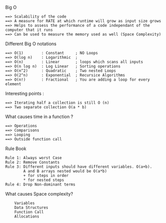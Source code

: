 Big O 
    
    ==> Scalability of the code
    ==> A measure for RATE at which runtime will grow as input size grows
    ==> Helps to assess the performance of a code independant of the computer that it runs
    ==> Can be used to measure the memory used as well (Space Complexity)    
    
Different Big O notations 
    
    ==> O(1)        : Constant     ; NO Loops
    ==> O(log n)    : Logarithmic  ;  
    ==> O(n)        : Linear       ; loops which scans all inputs
    ==> O(n log n)  : Log Linear   ; Sorting operations 
    ==> O(n^2)      : Quadratic    ; Two nested Loops 
    ==> O(2^n)      : Exponential  ; Recursice Algorithms
    ==> O(n!)       : Fractional   ; You are adding a loop for every element
    
Interesting points :
 
    ==> Iterating half a collection is still O (n)
    ==> Two separate collection O(a * b)
    
What causes time in a function ? 

    ==> Operations 
    ==> Comparisons 
    ==> Looping 
    ==> Outside function call


Rule Book

    Rule 1: Always worst Case
    Rule 2: Remove Constants
    Rule 3: Different inputs should have different variables. O(a+b). 
            A and B arrays nested would be O(a*b)  
            + for steps in order
            * for nested steps
    Rule 4: Drop Non-dominant terms
    
What causes Space complexity?

        Variables
        Data Structures
        Function Call
        Allocations     